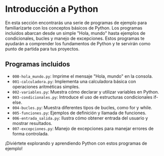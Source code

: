 # Introducción a Python

En esta sección encontrarás una serie de programas de ejemplo para familiarizarte con los conceptos básicos de Python. Los programas incluidos abarcan desde un simple "Hola, mundo" hasta ejemplos de condicionales, bucles y manejo de excepciones. Estos programas te ayudarán a comprender los fundamentos de Python y te servirán como punto de partida para tus proyectos.

## Programas incluidos

- `000-hola_mundo.py`: Imprime el mensaje "Hola, mundo" en la consola.
- `001-calculadora.py`: Implementa una calculadora básica con operaciones aritméticas simples.
- `002-variables.py`: Muestra cómo declarar y utilizar variables en Python.
- `003-condicionales.py`: Introduce el uso de estructuras condicionales if-else.
- `004-bucles.py`: Muestra diferentes tipos de bucles, como for y while.
- `005-funciones.py`: Ejemplos de definición y llamada de funciones.
- `006-entrada_salida.py`: Ilustra cómo obtener entrada del usuario y mostrar resultados.
- `007-excepciones.py`: Manejo de excepciones para manejar errores de forma controlada.

¡Diviértete explorando y aprendiendo Python con estos programas de ejemplo!
